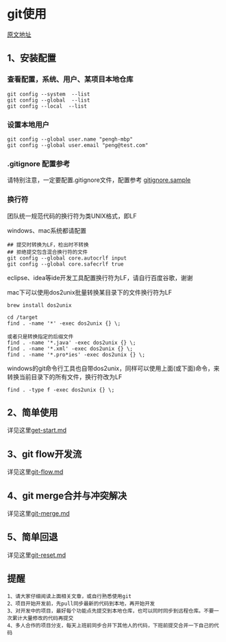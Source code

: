 # git使用
[原文地址](https://github.com/penghcn/start/tree/master/git)

## 1、安装配置
### 查看配置，系统、用户、某项目本地仓库
    git config --system  --list
    git config --global  --list
    git config --local  --list

### 设置本地用户
    git config --global user.name "pengh-mbp"
    git config --global user.email "peng@test.com"

### .gitignore 配置参考
请特别注意，一定要配置.gitignore文件，配置参考 [gitignore.sample](./gitignore.sample)

### 换行符
团队统一规范代码的换行符为类UNIX格式，即LF

windows、mac系统都请配置

    ## 提交时转换为LF，检出时不转换
    ## 拒绝提交包含混合换行符的文件
    git config --global core.autocrlf input
    git config --global core.safecrlf true

eclipse、idea等ide开发工具配置换行符为LF，请自行百度谷歌，谢谢

mac下可以使用dos2unix批量转换某目录下的文件换行符为LF

    brew install dos2unix

    cd /target
    find . -name '*' -exec dos2unix {} \;

    或者只是转换指定的后缀文件
    find . -name '*.java' -exec dos2unix {} \;
    find . -name '*.xml' -exec dos2unix {} \;
    find . -name '*.pro*ies' -exec dos2unix {} \;

windows的git命令行工具也自带dos2unix，同样可以使用上面(或下面)命令，来转换当前目录下的所有文件，换行符改为LF

    find . -type f -exec dos2unix {} \;

## 2、简单使用
详见这里[get-start.md](./get-start.md)

## 3、git flow开发流
详见这里[git-flow.md](./git-flow.md)

## 4、git merge合并与冲突解决
详见这里[git-merge.md](./git-merge.md)

## 5、简单回退
详见这里[git-reset.md](./git-reset.md)

## 提醒
    1、请大家仔细阅读上面相关文章，或自行熟悉使用git
    2、项目开始开发前，先pull同步最新的代码到本地，再开始开发
    3、对开发中的项目，最好每个功能点先提交到本地仓库，也可以同时同步到远程仓库。不要一次累计大量修改的代码再提交
    4、多人合作的项目分支，每天上班前同步合并下其他人的代码，下班前提交合并一下自己的代码



